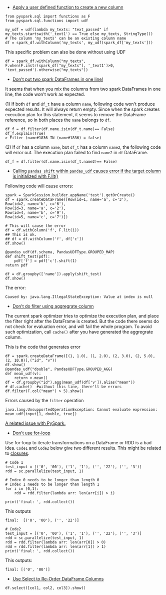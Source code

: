 * [Apply a user defined function to create a new column](https://stackoverflow.com/questions/57095416/what-is-wrong-with-this-function-on-pyspark/57097490#57097490)
```
from pyspark.sql import functions as F
from pyspark.sql.functions import udf

my_udf = udf(lambda my_texts: "text_passed" if my_texts.startswith('_text1') == True else my_texts, StringType())
# The column 'my_texts' can be an existing column name
df = spark_df.withColumn('my_texts', my_udf(spark_df['my_texts']))

```

This specific problem can also be done without using UDF
```
df = spark_df.withColumn("my_texts", F.when(F.instr(spark_df["my_texts"], '_text1')>0, 'text_passed').otherwise("my_texts"))
```

- [Don't put two spark DataFrames in one line!](https://stackoverflow.com/questions/57093177/pyspark-isin-with-column-in-argument-doesnt-exclude-rows)

It seems that when you mix the columns from two spark DataFrames in one line, the code won't work as expected. 

(1) If both `df` and `df_t` have a column `name`, following code won't produce expected results. It will always return empty. 
Since when the spark creates execution plan for this statement, it seems to remove the DataFrame reference, so in both places the `name` belongs to `df`.

```
df_f = df.filter(df.name.isin(df_t.name)== False)
df_f.explain(True)
> Filter (name#1836 IN (name#1836) = false)
```

(2) If `df` has a column `name`, but `df_t` has a column `name2`, the following code will error out. The execution plan failed to find `name2` in `df` DataFrame.
```
df_f = df.filter(df.name.isin(df_t.name2)== False)
```

- [Calling `pandas shift` within `pandas_udf` causes error if the target column is initialized with F.lit()](https://stackoverflow.com/questions/57152199/value-at-index-is-null-error-when-using-pd-shift-inside-pandas-udf)

Following code will cause errors:
```
spark = SparkSession.builder.appName('test').getOrCreate()
df = spark.createDataFrame([Row(id=1, name='a', c='3'),
Row(id=2, name='b', c='6'),
Row(id=3, name='a', c='2'),
Row(id=4, name='b', c='9'),
Row(id=5, name='c', c='7')])

# This will cause the error
df = df.withColumn('f', F.lit(1))
## This is ok.
## df = df.withColumn('f', df['c'])
df.show()

@pandas_udf(df.schema, PandasUDFType.GROUPED_MAP)
def shift_test(pdf):
    pdf['f'] = pdf['c'].shift(1)
return pdf

df = df.groupby(['name']).apply(shift_test)
df.show()

```
The error:
```
Caused by: java.lang.IllegalStateException: Value at index is null
```

- [Don't do filter using aggregrate column](https://stackoverflow.com/questions/57144409/filtering-a-dataframe-after-groupby-and-user-define-aggregate-function-in-pyspar)

The current spark optimizer tries to optimize the execution plan, and place the filter right after the DataFrame is created. But the code there seems do not check for evaluation error, and will fail the whole program. To avoid such optimization, call `cache()` after you have generated the aggregrate column.

This is the code that generates error
```
df = spark.createDataFrame([(1, 1.0), (1, 2.0), (2, 3.0), (2, 5.0), (2, 10.0)],("id", "v"))
df.show()
@pandas_udf("double", PandasUDFType.GROUPED_AGG)
def mean_udf(v):
    return v.mean()
df = df.groupby("id").agg(mean_udf(df['v']).alias("mean"))
# df.cache()  #without this line, there'll be errors
df.filter(F.col("mean") > 5).show()
```

Errors caused by the `filter` operation
```
java.lang.UnsupportedOperationException: Cannot evaluate expression: mean_udf(input[1, double, true])
```
[A related issue with PySpark.](https://issues.apache.org/jira/browse/SPARK-17100)

- [Don't use for-loop](https://stackoverflow.com/questions/57154430/how-to-apply-multiple-filters-in-a-for-loop-for-pyspark)

Use for-loop to iterate transformations on a DataFrame or RDD is a bad idea. `Code1` and `Code2` below give two different results.
This might be related to [closures](https://spark.apache.org/docs/2.2.1/rdd-programming-guide.html#understanding-closures-).
```
# Code 1
test_input = [('0', '00'), ('1', '1'), ('', '22'), ('', '3')]
rdd = sc.parallelize(test_input, 1)

# Index 0 needs to be longer than length 0
# Index 1 needs to be longer than length 1
for i in [0,1]:
    rdd = rdd.filter(lambda arr: len(arr[i]) > i)   

print('final: ', rdd.collect())
```
This outputs
```
final:  [('0', '00'), ('', '22')]
```

```
# Code2
test_input = [('0', '00'), ('1', '1'), ('', '22'), ('', '3')]
rdd = sc.parallelize(test_input, 1)
rdd = rdd.filter(lambda arr: len(arr[0]) > 0)
rdd = rdd.filter(lambda arr: len(arr[1]) > 1)
print('final: ', rdd.collect())
```
This outputs:
```
final: [('0', '00')]
```

- [Use Select to Re-Order DataFrame Columns](https://stackoverflow.com/questions/42912156/python-pyspark-data-frame-rearrange-columns)

```
df.select([col1, col2, col3]).show()
```
